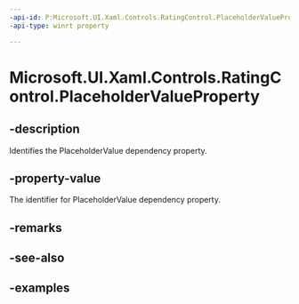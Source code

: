 ```yaml
---
-api-id: P:Microsoft.UI.Xaml.Controls.RatingControl.PlaceholderValueProperty
-api-type: winrt property

---
```

<!-- Property syntax.
public DependencyProperty PlaceholderValueProperty { get; }
-->

# Microsoft.UI.Xaml.Controls.RatingControl.PlaceholderValueProperty


## -description

Identifies the PlaceholderValue dependency property.


## -property-value

The identifier for PlaceholderValue dependency property.


## -remarks


## -see-also


## -examples


